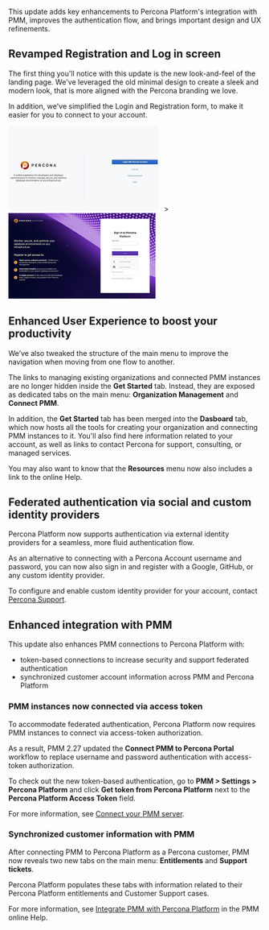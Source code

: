 This update adds key enhancements to Percona Platform's integration with PMM, improves the authentication flow, and brings important design and UX refinements.

## Revamped Registration and Log in screen

The first thing you'll notice with this update is the new look-and-feel of the landing page. 
We've leveraged the old minimal design to create a sleek and modern look, that is more aligned with the Percona branding we love. 

In addition, we've simplified the Login and Registration form, to make it easier for you to connect to your account.

![oldSignInpage](_images/old-login.png)   >   ![newSignInpage](_images/new_login.png)


## Enhanced User Experience to boost your productivity
We’ve also tweaked the structure of the main menu to improve the navigation when moving from one flow to another. 

The links to managing existing organizations and connected PMM instances are no longer hidden inside the **Get Started** tab. Instead, they are exposed as dedicated tabs on the main menu: **Organization Management** and **Connect PMM**. 

In addition, the **Get Started** tab has been merged into the **Dasboard** tab, which now hosts all the tools for creating your organization and connecting PMM instances to it. 
You'll also find here information related to your account, as well as links to contact Percona for support, consulting, or managed services. 

You may also want to know that the **Resources** menu now also includes a link to the online Help.

## Federated authentication via social and custom identity providers
Percona Platform now supports authentication via external identity providers for a seamless, more fluid authentication flow.

As an alternative to connecting with a Percona Account username and password, you can now also sign in and register with a Google, GitHub, or any custom identity provider. 

To configure and enable custom identity provider for your account, contact [Percona Support](https://www.percona.com/about-percona/contact).


## Enhanced integration with PMM
This update also enhances PMM connections to Percona Platform with:

- token-based connections to increase security and support federated authentication  
- synchronized customer account information across PMM and Percona Platform

### PMM instances now connected via access token
To accommodate federated authentication, Percona Platform now requires PMM instances to connect via access-token authorization. 

As a result, PMM 2.27 updated the **Connect PMM to Percona Portal** workflow to replace username and password authentication with access-token authorization. 

To check out the new token-based authentication, go to **PMM > Settings > Percona Platform** and click **Get token from Percona Platform** next to the **Percona Platform Access Token** field.

For more information, see [Connect your PMM server](connect-pmm.md).

### Synchronized customer information with PMM 
After connecting PMM to Percona Platform as a Percona customer, PMM now reveals two new tabs on the main menu: **Entitlements** and **Support tickets**. 
 
Percona Platform populates these tabs with information related to their Percona Platform entitlements and Customer Support cases.

For more information, see [Integrate PMM with Percona Platform](https://www.percona.com/doc/percona-monitoring-and-management/2.x/how-to/integrate-platform.html) in the PMM online Help.